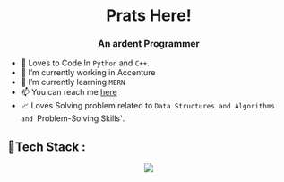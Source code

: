 <h1 align="center">Prats Here!</h1>
<h3 align="center">An ardent Programmer</h3>

- 🐍 Loves to Code In `Python` and `C++`.
- 🔭 I’m currently working in Accenture
- 🌱 I’m currently learning `MERN`
- 📫 You can reach me [here](linktr.ee/pratyushsri)
- 📈 Loves Solving problem related to `Data Structures and Algorithms and `Problem-Solving Skills`.
<p>
<h2 align="left">🚀Tech Stack : </h2>

</p>
<p align="center">
  <a href="https://skillicons.dev">
    <img src="https://skillicons.dev/icons?i=git,azure,bash,html,javascript,linux,nodejs,mongodb,python,postman,react,tailwind,typescript,nextjs,express,fastapi,mysql,yarn,npm,cpp,css,firebase,materialui,replit,vscode" />
  </a>
</p>
<!--
**PratyushSrivastava321/PratyushSrivastava321** is a ✨ _special_ ✨ repository because its `README.md` (this file) appears on your GitHub profile.
- 🐬 Learning And practicing `DevOps`.

Here are some ideas to get you started:

- ⚡ Fun fact: 
- 👯 I’m looking to collaborate on ...
- 🤔 I’m looking for help with ...
- 💬 Ask me about ...
- 😄 Pronouns: ...
-->

[![PratyushSrivastava321's Stats]](https://github-readme-stats.vercel.app/api?username=PratyushSrivastava321&theme=dracula&show_icons=true&hide_border=false&count_private=true)
[![PratyushSrivastava321's Streak]](https://github-readme-streak-stats.herokuapp.com/?user=PratyushSrivastava321&theme=dracula&hide_border=false)
[![PratyushSrivastava321's Top Languages]](https://github-readme-stats.vercel.app/api/top-langs/?username=PratyushSrivastava321&theme=dracula&show_icons=true&hide_border=false&layout=compact)

  
[![](https://visitcount.itsvg.in/api?id=PratyushSrivastava321&label=Profile%20Views&icon=0&pretty=true)](https://visitcount.itsvg.in)
